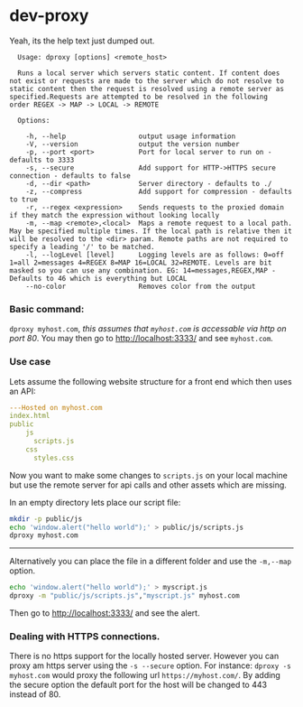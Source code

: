 # dev-proxy
Yeah, its the help text just dumped out.
```
  Usage: dproxy [options] <remote_host>

  Runs a local server which servers static content. If content does not exist or requests are made to the server which do not resolve to static content then the request is resolved using a remote server as specified.Requests are attempted to be resolved in the following
order REGEX -> MAP -> LOCAL -> REMOTE

  Options:

    -h, --help                  output usage information
    -V, --version               output the version number
    -p, --port <port>           Port for local server to run on - defaults to 3333
    -s, --secure                Add support for HTTP->HTTPS secure connection - defaults to false
    -d, --dir <path>            Server directory - defaults to ./
    -z, --compress              Add support for compression - defaults to true
    -r, --regex <expression>    Sends requests to the proxied domain if they match the expression without looking locally
    -m, --map <remote>,<local>  Maps a remote request to a local path. May be specified multiple times. If the local path is relative then it will be resolved to the <dir> param. Remote paths are not required to specify a leading '/' to be matched.
    -l, --logLevel [level]      Logging levels are as follows: 0=off 1=all 2=messages 4=REGEX 8=MAP 16=LOCAL 32=REMOTE. Levels are bit masked so you can use any combination. EG: 14=messages,REGEX,MAP - Defaults to 46 which is everything but LOCAL
    --no-color                  Removes color from the output
```

### Basic command: 
`dproxy myhost.com`, *this assumes that `myhost.com` is accessable via http on port 80*.
You may then go to [http://localhost:3333/][1] and see `myhost.com`.

### Use case
Lets assume the following website structure for a front end which then uses an API:

```yaml
---Hosted on myhost.com
index.html
public
    js
      scripts.js
    css
      styles.css
```

Now you want to make some changes to `scripts.js` on your local machine but use the remote server for
api calls and other assets which are missing.

In an empty directory lets place our script file:

```bash
mkdir -p public/js
echo 'window.alert("hello world");' > public/js/scripts.js
dproxy myhost.com
```

-------

Alternatively you can place the file in a different folder and use the `-m,--map` option.

```bash
echo 'window.alert("hello world");' > myscript.js
dproxy -m "public/js/scripts.js","myscript.js" myhost.com
```

Then go to [http://localhost:3333/][1] and see the alert.


### Dealing with HTTPS connections.
There is no https support for the locally hosted server. However you can proxy am https server using the `-s --secure` option. For instance: `dproxy -s myhost.com` would proxy the following url `https://myhost.com/`. By adding the secure option the default port for the host will be changed to 443 instead of 80. 

[1]: http://localhost:3333/